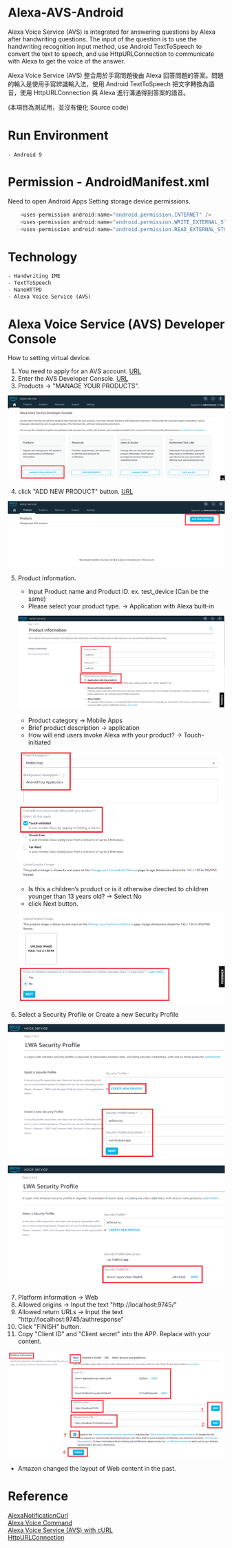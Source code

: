 # Alexa-AVS-Android
Alexa Voice Service (AVS) is integrated for answering questions by Alexa after handwriting questions. The input of the question is to use the handwriting recognition input method, use Android TextToSpeech to convert the text to speech, and use HttpURLConnection to communicate with Alexa to get the voice of the answer.

Alexa Voice Service (AVS) 整合用於手寫問題後由 Alexa 回答問題的答案。問題的輸入是使用手寫辨識輸入法，使用 Android TextToSpeech 把文字轉換為語音，使用 HttpURLConnection 與 Alexa 進行溝通得到答案的語音。

(本項目為測試用，並沒有優化 Source code)

# Run Environment
    - Android 9

# Permission - AndroidManifest.xml
Need to open Android Apps Setting storage device permissions.

```java
    <uses-permission android:name="android.permission.INTERNET" />
    <uses-permission android:name="android.permission.WRITE_EXTERNAL_STORAGE" />
    <uses-permission android:name="android.permission.READ_EXTERNAL_STORAGE" />
```

# Technology
    - Handwriting IME
    - TextToSpeech
    - NanoHTTPD
    - Alexa Voice Service (AVS)
    
# Alexa Voice Service (AVS) Developer Console
   How to setting virtual device.
   1. You need to apply for an AVS account. [URL](https://developer.amazon.com/en-US/alexa/devices/alexa-built-in/development-resources/sdk)
   2. Enter the AVS Developer Console. [URL](https://developer.amazon.com/alexa/console/avs/home)
   3. Products -> "MANAGE YOUR PRODUCTS". 
   <p align=center><img src="./images/AVS_01.png" ></p>
   
   4. click "ADD NEW PRODUCT" button. [URL](https://developer.amazon.com/alexa/console/avs/products)
   <p align=center><img src="./images/AVS_02.png" ></p>
    
   5. Product information.
      - Input Product name and Product ID. ex. test_device (Can be the same) 
      - Please select your product type. -> Application with Alexa built-in
      <p align=center><img src="./images/AVS_03.png" ></p>
      
      - Product category -> Mobile Apps
      - Brief product description -> application
      - How will end users invoke Alexa with your product? -> Touch-initiated
      <p align=center><img src="./images/AVS_04.png" ></p>
      
      - Is this a children’s product or is it otherwise directed to children younger than 13 years old? -> Select No
      - click Next button.          
      <p align=center><img src="./images/AVS_05.png" ></p> 
   
   6. Select a Security Profile or Create a new Security Profile
   <p align=center><img src="./images/AVS_06.png" ></p>
   <p align=center><img src="./images/AVS_07.png" ></p>
   
   7. Platform information -> Web
   8. Allowed origins -> Input the text "http://localhost:9745/"
   9. Allowed return URLs -> Input the text "http://localhost:9745/authresponse"
   10. Click "FINISH" button.
   11. Copy "Client ID" and "Client secret" into the APP. Replace with your content.
   <p align=center><img src="./images/AVS_08.png" ></p>
   
   * Amazon changed the layout of Web content in the past.
    
# Reference
  [AlexaNotificationCurl](https://github.com/gravesjohnr/AlexaNotificationCurl/blob/master/README.md)  
  [Alexa Voice Command](https://www.cnet.com/home/smart-home/every-alexa-command-you-can-give-your-amazon-echo-smart-speaker-or-display/)  
  [Alexa Voice Service (AVS) with cURL](https://miguelmota.com/blog/alexa-voice-service-with-curl/)  
  [HttpURLConnection](http://www.tastones.com/zh-tw/stackoverflow/android/httpurlconnection/upload_post_file_using_httpurlconnection/)
  
